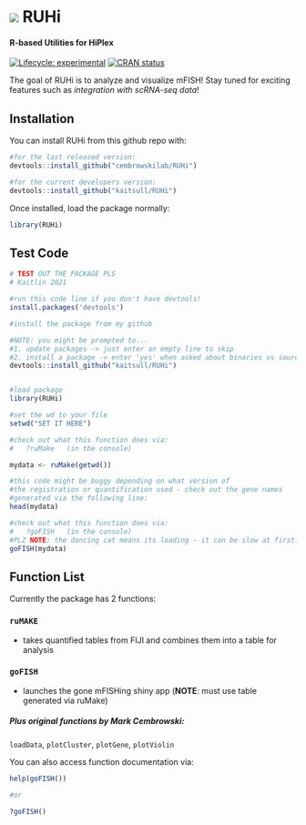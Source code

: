 
<!-- README.md is generated from README.Rmd. Please edit that file -->

# ![](https://emojis.slackmojis.com/emojis/images/1563480763/5999/meow_party.gif?1563480763) RUHi 

#### R-based Utilities for HiPlex

<!-- badges: start -->

[![Lifecycle:
experimental](https://img.shields.io/badge/lifecycle-experimental-orange.svg)](https://www.tidyverse.org/lifecycle/#experimental)
[![CRAN
status](https://www.r-pkg.org/badges/version/RUHi)](https://CRAN.R-project.org/package=RUHi)
<!-- badges: end -->

The goal of RUHi is to analyze and visualize mFISH\! Stay tuned for
exciting features such as *integration with scRNA-seq data*\!

## Installation

You can install RUHi from this github repo with:

``` r
#for the last released version:
devtools::install_github("cembrowskilab/RUHi")

#for the current developers version:
devtools::install_github("kaitsull/RUHi")
```

Once installed, load the package normally:

``` r
library(RUHi)
```  

## Test Code

``` r
# TEST OUT THE PACKAGE PLS
# Kaitlin 2021

#run this code line if you don't have devtools!
install.packages('devtools')

#install the package from my github

#NOTE: you might be prompted to...
#1. update packages -> just enter an empty line to skip
#2. install a package -> enter 'yes' when asked about binaries vs source
devtools::install_github("kaitsull/RUHi")


#load package
library(RUHi)

#set the wd to your file
setwd("SET IT HERE")

#check out what this function does via:
#   ?ruMake   (in the console)

mydata <- ruMake(getwd())

#this code might be buggy depending on what version of
#the registration or quantification used - check out the gene names
#generated via the following line:
head(mydata)

#check out what this function does via:
#   ?goFISH   (in the console)
#PLZ NOTE: the dancing cat means its loading - it can be slow at first!
goFISH(mydata)
```  
  
    
 ## Function List

Currently the package has 2 functions:

### `ruMAKE`

  - takes quantified tables from FIJI and combines them into a table for
    analysis

### `goFISH`

  - launches the gone mFISHing shiny app (**NOTE**: must use table
    generated via ruMake)

##### Plus original functions by Mark Cembrowski:

`loadData`, `plotCluster`, `plotGene`, `plotViolin`

You can also access function documentation via:

``` r
help(goFISH())

#or

?goFISH()
```   
